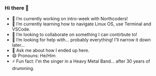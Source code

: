 ### Hi there 👋


- 🔭 I’m currently working on intro-week with Northcoders! 
- 🌱 I’m currently learning how to navigate Linux OS, use Terminal and VSCode.
- 👯 I’m looking to collaborate on something I can contirbute to!
- 🤔 I’m looking for help with... probably everything! I'll narrow it down later...
- 💬 Ask me about how I ended up here.
- 😄 Pronouns: He/Him
- ⚡ Fun fact: I'm the singer in a Heavy Metal Band... after 30 years of drumming.
